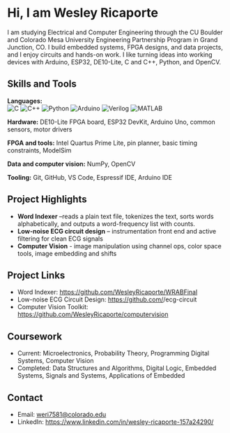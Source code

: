 # Hi, I am Wesley Ricaporte

I am studying Electrical and Computer Engineering through the CU Boulder and Colorado Mesa University Engineering Partnership Program in Grand Junction, CO. I build embedded systems, FPGA designs, and data projects, and I enjoy circuits and hands-on work. I like turning ideas into working devices with Arduino, ESP32, DE10-Lite, C and C++, Python, and OpenCV.

## Skills and Tools
**Languages:**  
![C](https://img.shields.io/badge/C-00599C?logo=c&logoColor=white)
![C++](https://img.shields.io/badge/C%2B%2B-00599C?logo=cplusplus&logoColor=white)
![Python](https://img.shields.io/badge/Python-3776AB?logo=python&logoColor=white)
![Arduino](https://img.shields.io/badge/Arduino-00979D?logo=arduino&logoColor=white)
![Verilog](https://img.shields.io/badge/Verilog-B22222)
![MATLAB](https://img.shields.io/badge/MATLAB-F37726?logo=mathworks&logoColor=white)

**Hardware:** DE10-Lite FPGA board, ESP32 DevKit, Arduino Uno, common sensors, motor drivers  

**FPGA and tools:** Intel Quartus Prime Lite, pin planner, basic timing constraints, ModelSim  

**Data and computer vision:** NumPy, OpenCV  

**Tooling:** Git, GitHub, VS Code, Espressif IDE, Arduino IDE

## Project Highlights
- **Word Indexer** –reads a plain text file, tokenizes the text, sorts words alphabetically, and outputs a word-frequency list with counts.
- **Low-noise ECG circuit design** – instrumentation front end and active filtering for clean ECG signals
- **Computer Vision** - image manipulation using channel ops, color space tools, image embedding and shifts

## Project Links
- Word Indexer: https://github.com/WesleyRicaporte/WRABFinal
- Low-noise ECG Circuit Design: https://github.com/<username>/ecg-circuit
- Computer Vision Toolkit: https://github.com/WesleyRicaporte/computervision


## Coursework
- Current: Microelectronics, Probability Theory, Programming Digital Systems, Computer Vision
- Completed: Data Structures and Algorithms, Digital Logic, Embedded Systems, Signals and Systems, Applications of Embedded

## Contact
- Email: weri7581@colorado.edu
- LinkedIn: https://www.linkedin.com/in/wesley-ricaporte-157a24290/
